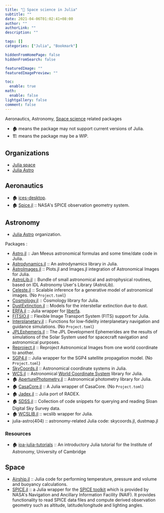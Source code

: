 ```yaml
---
title: "🔖 Space science in Julia"
subtitle: ""
date: 2021-04-06T01:02:41+08:00
author: ""
authorLink: ""
description: ""

tags: []
categories: ["Julia", "Bookmark"]

hiddenFromHomePage: false
hiddenFromSearch: false

featuredImage: ""
featuredImagePreview: ""

toc:
  enable: true
math:
  enable: false
lightgallery: false
comment: false
---
```


Aeronautics, Astronomy, [Space science](https://en.wikipedia.org/wiki/Outline_of_space_science) related packages

<!--more-->

- 🏚️ means the package may not support current versions of Julia.
- 🏗️ means the package may be a WIP.

## Organizations

- [Julia space](https://github.com/JuliaSpace)
- [Julia Astro](https://github.com/juliaastro)

## Aeronautics

+ 🏚️ [ices-desktop](https://github.com/abieler/ices-desktop).
+ 🏚️ [Spice.jl](https://github.com/abieler/Spice.jl) :: NASA's SPICE observation geometry system.

## Astronomy

+ [Julia Astro](https://github.com/juliaastro) organization.

Packages :

+ [Astro.jl](https://github.com/cormullion/Astro.jl) :: Jan Meeus astronomical formulas and some time/date code in Julia.
+ [Astrodynamics.jl](https://github.com/helgee/Astrodynamics.jl) :: An astrodynamics library in Julia.
+ [AstroImages.jl](https://github.com/JuliaAstro/AstroImages.jl) :: Plots.jl and Images.jl integration of Astronomical Images for Julia.
+ [AstroLib.jl](https://github.com/JuliaAstro/AstroLib.jl) :: Bundle of small astronomical and astrophysical routines, based on IDL Astronomy User's Library (AstroLib).
+ [Celeste.jl](https://github.com/jeff-regier/Celeste.jl) :: Scalable inference for a generative model of astronomical images. (No `Project.toml`)
+ [Cosmology.jl](https://github.com/JuliaAstro/Cosmology.jl) :: Cosmology library for Julia.
+ [DustExtinction.jl](https://github.com/JuliaAstro/DustExtinction.jl) :: Models for the interstellar extinction due to dust.
+ [ERFA.jl](https://github.com/JuliaAstro/ERFA.jl) :: Julia wrapper for [liberfa](https://github.com/liberfa/erfa).
+ [FITSIO.jl](https://github.com/JuliaAstro/FITSIO.jl) :: Flexible Image Transport System (FITS) support for Julia.
+ [Interplanetary.jl](https://github.com/crbinz/Interplanetary.jl) :: Functions for low-fidelity interplanetary navigation and guidance simulations. (No `Project.toml`)
+ [JPLEphemeris.jl](https://github.com/JuliaAstro/JPLEphemeris.jl) :: The JPL Development Ephemerides are the results of simulations of the Solar System used for spacecraft navigation and astronomical purposes.
+ [Reproject.jl](https://github.com/JuliaAstro/Reproject.jl) :: Reproject Astronomical Images from one world coordinate to another.
+ [SGP4.jl](https://github.com/crbinz/SGP4.jl) :: Julia wrapper for the SGP4 satellite propagation model. (No `Project.toml`)
+ [SkyCoords.jl](https://github.com/JuliaAstro/SkyCoords.jl) :: Astronomical coordinate systems in Julia.
+ [WCS.jl](https://github.com/JuliaAstro/WCS.jl) :: Astronomical [World Coordinate System](http://www.atnf.csiro.au/people/mcalabre/WCS/) library for Julia.
+ 🏚️ [AperturePhotometry.jl](https://github.com/kbarbary/AperturePhotometry.jl) :: Astronomical photometry library for Julia.
+ 🏚️ [CasaCore.jl](https://github.com/mweastwood/CasaCore.jl) :: A Julia wrapper of CasaCore. (No `Project.toml`)
+ 🏚️ [Jadex.jl](https://github.com/autocorr/Jadex.jl) :: Julia port of RADEX.
+ 🏚️ [SDSS.jl](https://github.com/kbarbary/SDSS.jl) :: Collection of code snippets for querying and reading Sloan Digital Sky Survey data.
+ 🏚️ [WCSLIB.jl](https://github.com/JuliaAstro/WCSLIB.jl) :: wcslib wrapper for Julia.
+ julia-astro(404) :: astronomy-related Julia code: skycoords.jl, dustmap.jl

### Resources

+ 🏚️ [ioa-julia-tutorials](https://github.com/swt30/ioa-julia-tutorials) :: An introductory Julia tutorial for the Institute of Astronomy, University of Cambridge

## Space

+ [Airship.jl](https://github.com/ordovician/Airship.jl) :: Julia code for performing temperature, pressure and volume and buoyancy calculations.
+ [SPICE.jl](https://github.com/JuliaAstro/SPICE.jl) :: a Julia wrapper for the [SPICE toolkit](https://naif.jpl.nasa.gov/naif/index.html) which is provided by NASA's Navigation and Ancillary Information Facility (NAIF). It provides functionality to read SPICE data files and compute derived observation geometry such as altitude, latitude/longitude and lighting angles.
